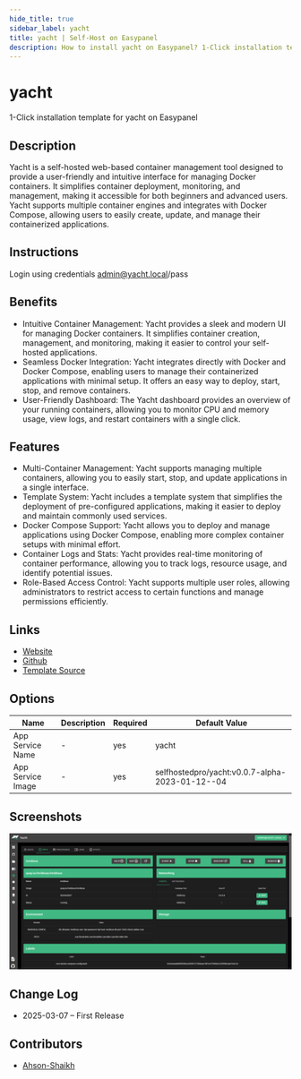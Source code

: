 ```yaml
---
hide_title: true
sidebar_label: yacht
title: yacht | Self-Host on Easypanel
description: How to install yacht on Easypanel? 1-Click installation template for yacht on Easypanel
---
```


<!-- generated -->

# yacht

1-Click installation template for yacht on Easypanel

## Description

Yacht is a self-hosted web-based container management tool designed to provide a user-friendly and intuitive interface for managing Docker containers. It simplifies container deployment, monitoring, and management, making it accessible for both beginners and advanced users. Yacht supports multiple container engines and integrates with Docker Compose, allowing users to easily create, update, and manage their containerized applications.

## Instructions

Login using credentials admin@yacht.local/pass

## Benefits

- Intuitive Container Management: Yacht provides a sleek and modern UI for managing Docker containers. It simplifies container creation, management, and monitoring, making it easier to control your self-hosted applications.
- Seamless Docker Integration: Yacht integrates directly with Docker and Docker Compose, enabling users to manage their containerized applications with minimal setup. It offers an easy way to deploy, start, stop, and remove containers.
- User-Friendly Dashboard: The Yacht dashboard provides an overview of your running containers, allowing you to monitor CPU and memory usage, view logs, and restart containers with a single click.

## Features

- Multi-Container Management: Yacht supports managing multiple containers, allowing you to easily start, stop, and update applications in a single interface.
- Template System: Yacht includes a template system that simplifies the deployment of pre-configured applications, making it easier to deploy and maintain commonly used services.
- Docker Compose Support: Yacht allows you to deploy and manage applications using Docker Compose, enabling more complex container setups with minimal effort.
- Container Logs and Stats: Yacht provides real-time monitoring of container performance, allowing you to track logs, resource usage, and identify potential issues.
- Role-Based Access Control: Yacht supports multiple user roles, allowing administrators to restrict access to certain functions and manage permissions efficiently.

## Links

- [Website](https://yacht.sh/)
- [Github](https://github.com/SelfhostedPro/Yacht)
- [Template Source](https://github.com/easypanel-io/templates/tree/main/templates/yacht)

## Options

Name | Description | Required | Default Value
-|-|-|-
App Service Name | - | yes | yacht
App Service Image | - | yes | selfhostedpro/yacht:v0.0.7-alpha-2023-01-12--04

## Screenshots

![yacht Screenshot](./assets/screenshot.png)

## Change Log

- 2025-03-07 – First Release

## Contributors

- [Ahson-Shaikh](https://github.com/Ahson-Shaikh)
